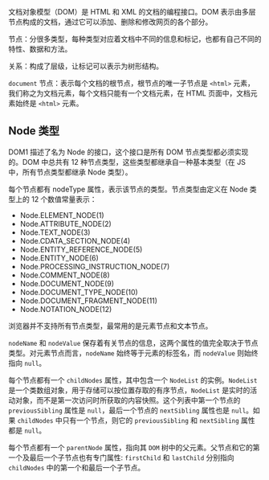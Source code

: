 文档对象模型（DOM）是 HTML 和 XML 的文档的编程接口。DOM 表示由多层节点构成的文档，通过它可以添加、删除和修改网页的各个部分。

节点：分很多类型，每种类型对应着文档中不同的信息和标记，也都有自己不同的特性、数据和方法。

关系：构成了层级，让标记可以表示为树形结构。

`document` 节点：表示每个文档的根节点，根节点的唯一子节点是 `<html>` 元素，我们称之为文档元素，每个文档只能有一个文档元素，在 HTML 页面中，文档元素始终是 `<html>` 元素。

## Node 类型

DOM1 描述了名为 Node 的接口，这个接口是所有 DOM 节点类型都必须实现的。DOM 中总共有 12 种节点类型，这些类型都继承自一种基本类型（在 JS 中，所有节点类型都继承 Node 类型）。

每个节点都有 nodeType 属性，表示该节点的类型。节点类型由定义在 Node 类型上的 12 个数值常量表示：

- Node.ELEMENT_NODE(1)
- Node.ATTRIBUTE_NODE(2)
- Node.TEXT_NODE(3)
- Node.CDATA_SECTION_NODE(4)
- Node.ENTITY_REFERENCE_NODE(5)
- Node.ENTITY_NODE(6)
- Node.PROCESSING_INSTRUCTION_NODE(7)
- Node.COMMENT_NODE(8)
- Node.DOCUMENT_NODE(9)
- Node.DOCUMENT_TYPE_NODE(10)
- Node.DOCUMENT_FRAGMENT_NODE(11)
- Node.NOTATION_NODE(12)

浏览器并不支持所有节点类型，最常用的是元素节点和文本节点。

`nodeName` 和 `nodeValue` 保存着有关节点的信息，这两个属性的值完全取决于节点类型。对元素节点而言，`nodeName` 始终等于元素的标签名，而 `nodeValue` 则始终指向 `null`。

每个节点都有一个 `childNodes` 属性，其中包含一个 `NodeList` 的实例。`NodeList` 是一个类数组对象，用于存储可以按位置存取的有序节点，`NodeList` 是实时的活动对象，而不是第一次访问时所获取的内容快照。这个列表中第一个节点的 `previousSibling` 属性是 `null`，最后一个节点的 `nextSibling` 属性也是 `null`。如果 `childNodes` 中只有一个节点，则它的 `previousSibling` 和 `nextSibling` 属性都是 `null`。

每个节点都有一个 `parentNode` 属性，指向其 `DOM` 树中的父元素。父节点和它的第一个及最后一个子节点也有专门属性: `firstChild` 和 `lastChild` 分别指向 `childNodes` 中的第一个和最后一个子节点。






























